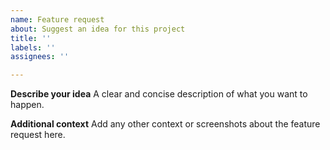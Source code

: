 ```yaml
---
name: Feature request
about: Suggest an idea for this project
title: ''
labels: ''
assignees: ''

---
```


**Describe your idea**
A clear and concise description of what you want to happen.

**Additional context**
Add any other context or screenshots about the feature request here.
